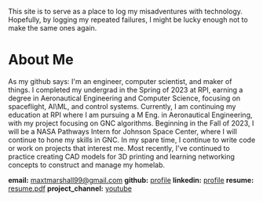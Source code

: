 This site is to serve as a place to log my misadventures with technology.
Hopefully, by logging my repeated failures, I might be lucky enough not to make the same ones again.

# About Me

As my github says: I'm an engineer, computer scientist, and maker of things. I completed my undergrad in the Spring of 2023 at RPI, earning a degree in Aeronautical Engineering and Computer Science, focusing on spaceflight, AI\ML, and control systems. Currently, I am continuing my education at RPI where I am pursuing a M Eng. in Aeronautical Engineering, with my project focusing on GNC algorithms. Beginning in the Fall of 2023, I will be a NASA Pathways Intern for Johnson Space Center, where I will continue to hone my skills in GNC. In my spare time, I continue to write code or work on projects that interest me. Most recently, I've continued to practice creating CAD models for 3D printing and learning networking concepts to construct and manage my homelab.

**email:** maxtmarshall99@gmail.com
**github:** [profile](https://github.com/the-astronot)
**linkedin:** [profile](https://www.linkedin.com/in/max-t-marshall)
**resume:** [resume.pdf](/assets/docs/Resume_5_13_23.pdf)
**project_channel:** [youtube](https://www.youtube.com/channel/UCselGjqsV_tzchx-6JGkZfw)
